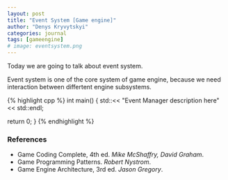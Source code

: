```yaml
---
layout: post
title: "Event System [Game engine]"
author: "Denys Kryvytskyi"
categories: journal
tags: [gameengine]
# image: eventsystem.png
---
```


Today we are going to talk about event system.

Event system is one of the core system of game engine, because we need interaction between differtent engine subsystems.

{% highlight cpp %}
int main()
{
   std::<< "Event Manager description here" << std::endl;

   return 0;
}
{% endhighlight %}

### References

- Game Coding Complete, 4th ed. *Mike McShaffry, David Graham*.
- Game Programming Patterns. *Robert Nystrom*.
- Game Engine Architecture, 3rd ed. *Jason Gregory*.
